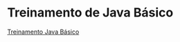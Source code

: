 # Treinamento de Java Básico

<a href="https://github.com/iamicaro/training-java-basic/wiki/Conte%C3%BAdo">Treinamento Java Básico</a>
